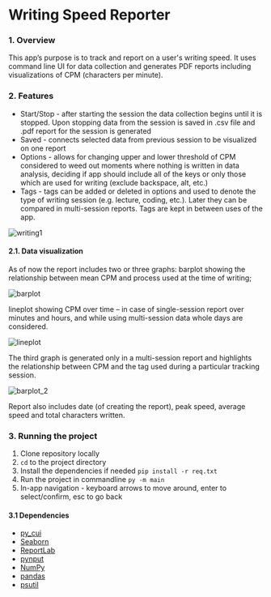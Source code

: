 # Writing Speed Reporter 
### 1. Overview
This app’s purpose is to track and report on a user's writing speed. It uses command line UI for data collection and generates PDF reports including visualizations of CPM (characters per minute).
### 2. Features
* Start/Stop - after starting the session the data collection begins until it is stopped. Upon stopping data from the session is saved in .csv file and .pdf report for the session is generated
* Saved - connects selected data from previous session to be visualized on one report
* Options - allows for changing upper and lower threshold of CPM considered to weed out moments where nothing is written in data analysis, deciding if app should include all of the keys or only those which are used for writing (exclude backspace, alt, etc.)
* Tags - tags can be added or deleted in options and used to denote the type of writing session (e.g. lecture, coding, etc.). Later they can be compared in multi-session reports. Tags are kept in between uses of the app.

![writing1](https://github.com/user-attachments/assets/f79ff975-df18-4246-9f84-3ef7bc7b2b60)

#### 2.1. Data visualization
As of now the report includes two or three graphs: barplot showing the relationship between mean CPM and process used at the time of writing;

![barplot](https://github.com/user-attachments/assets/ba8797d6-3d62-4ae6-b89d-cbb1c75ce9f5)

lineplot showing CPM over time – in case of single-session report over minutes and hours, and while using multi-session data whole days are considered. 

![lineplot](https://github.com/user-attachments/assets/9deef5fb-2b61-4524-83f5-a6854410c713)

The third graph is generated only in a multi-session report and highlights the relationship between CPM and the tag used during a particular tracking session.

![barplot_2](https://github.com/user-attachments/assets/4cca90e2-5124-4923-8323-6f8c184ee814)

Report also includes date (of creating the report), peak speed, average speed and total characters written.

### 3. Running the project 
1. Clone repository locally
2. `cd` to the project directory
3. Install the dependencies if needed `pip install -r req.txt`
4. Run the project in commandline `py -m main`
5. In-app navigation - keyboard arrows to move around, enter to select/confirm, esc to go back

#### 3.1 Dependencies
* [py_cui](https://jwlodek.github.io/py_cui-docs/)
* [Seaborn](https://seaborn.pydata.org/)
* [ReportLab](https://www.reportlab.com/)
* [pynput](https://pynput.readthedocs.io/en/latest/)
* [NumPy](https://numpy.org/)
* [pandas](https://pandas.pydata.org/)
* [psutil](https://psutil.readthedocs.io/en/latest/)




